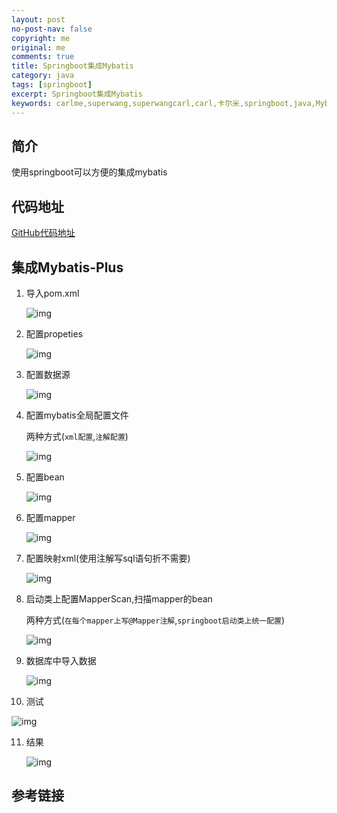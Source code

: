 ```yaml
---
layout: post
no-post-nav: false 
copyright: me
original: me
comments: true
title: Springboot集成Mybatis
category: java
tags: [springboot]
excerpt: Springboot集成Mybatis
keywords: carlme,superwang,superwangcarl,carl,卡尔米,springboot,java,Mybatisplus
---
```


## 简介

使用springboot可以方便的集成mybatis

## 代码地址

[GitHub代码地址](https://github.com/SuperWangCarl/spring-boot-examples/tree/master//data-mybatis)

## 集成Mybatis-Plus

1. 导入pom.xml

   ![img]({{site.cdn}}/assets/images/blog/2019/20190606163506.png)

2. 配置propeties

   ![img]({{site.cdn}}/assets/images/blog/2019/20190606163607.png)

3. 配置数据源

   ![img]({{site.cdn}}/assets/images/blog/2019/20190606163916.png)

4. 配置mybatis全局配置文件

   两种方式(`xml配置`,`注解配置`)

   ![img]({{site.cdn}}/assets/images/blog/2019/20190606164038.png)

5. 配置bean

   ![img]({{site.cdn}}/assets/images/blog/2019/20190606164109.png)

6. 配置mapper

   ![img]({{site.cdn}}/assets/images/blog/2019/20190606164206.png)

7. 配置映射xml(使用注解写sql语句折不需要)

   ![img]({{site.cdn}}/assets/images/blog/2019/20190606164235.png)

8. 启动类上配置MapperScan,扫描mapper的bean

   两种方式(`在每个mapper上写@Mapper注解`,`springboot启动类上统一配置`)

   ![img]({{site.cdn}}/assets/images/blog/2019/20190606163642.png)

9. 数据库中导入数据

   ![img]({{site.cdn}}/assets/images/blog/2019/20190606151718.png)

10. 测试

   ![img]({{site.cdn}}/assets/images/blog/2019/20190606164335.png)

11. 结果

    ![img]({{site.cdn}}/assets/images/blog/2019/20190606164410.png)


## 参考链接
